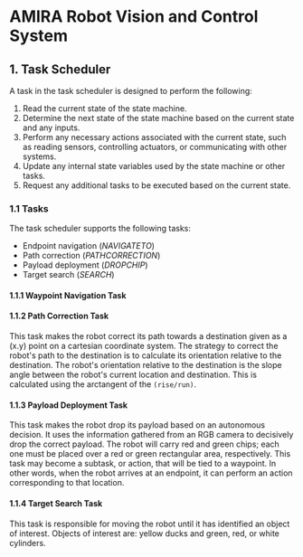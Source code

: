 # AMIRA Robot Vision and Control System

## 1. Task Scheduler
A task in the task scheduler is designed to perform the following:
1. Read the current state of the state machine.
2. Determine the next state of the state machine based on the current state and any inputs.
3. Perform any necessary actions associated with the current state, such as reading sensors, controlling actuators, or communicating with other systems.
4. Update any internal state variables used by the state machine or other tasks.
5. Request any additional tasks to be executed based on the current state.

### 1.1 Tasks
The task scheduler supports the following tasks:
* Endpoint navigation (*NAVIGATETO*)
* Path correction (*PATHCORRECTION*)
* Payload deployment (*DROPCHIP*)
* Target search (*SEARCH*)

#### 1.1.1 Waypoint Navigation Task

#### 1.1.2 Path Correction Task
This task makes the robot correct its path towards a destination given as a (x.y) point on a cartesian coordinate system. The strategy to correct the robot's path to the destination is to calculate its orientation relative to the destination. The robot's orientation relative to the destination is the slope angle between the robot's current location and destination. This is calculated using the arctangent of the `(rise/run)`.

#### 1.1.3 Payload Deployment Task
This task makes the robot drop its payload based on an autonomous decision.
It uses the information gathered from an RGB camera to decisively drop the correct payload. 
The robot will carry red and green chips; each one must be placed over a red or green rectangular area, respectively. 
This task may become a subtask, or action, that will be tied to a waypoint. In other words, when the robot arrives at an endpoint, it can perform an action corresponding to that location.

#### 1.1.4 Target Search Task
This task is responsible for moving the robot until it has identified an object of interest.
Objects of interest are: yellow ducks and green, red, or white cylinders. 
